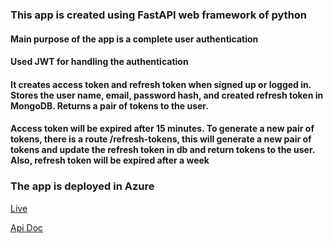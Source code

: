 ### This app is created using FastAPI web framework of python

#### Main purpose of the app is a complete user authentication

#### Used JWT for handling the authentication

#### It creates access token and refresh token when signed up or logged in. Stores the user name, email, password hash, and created refresh token in MongoDB. Returns a pair of tokens to the user.

#### Access token will be expired after 15 minutes. To generate a new pair of tokens, there is a route /refresh-tokens, this will generate a new pair of tokens and update the refresh token in db and return tokens to the user. Also, refresh token will be expired after a week

### The app is deployed in Azure

[Live](https://fastapi-auth.azurewebsites.net/)

[Api Doc](https://fastapi-auth.azurewebsites.net/docs)
